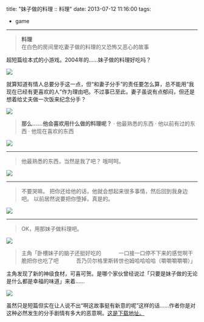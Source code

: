 title: "妹子做的料理 :: 料理"
date: 2013-07-12 11:16:00
tags:
- game
---
> **料理**  
> 在白色的房间里吃妻子做的料理的又恐怖又恶心的故事

超短篇绘本式的小游戏。2004年的……妹子做的料理好吃吗？

![](/assets/0016-01.png)

就算知道有情人总要分手这一点，但“和妻子分手”的责任要怎么算，总不能用“我现在已经有更喜欢的人”作为理由吧。不过事已至此，妻子虽说有点郁闷，但还是想着给丈夫做一次饭来纪念分手？

![](/assets/0016-02.png)

> **那么……他会喜欢用什么做的料理呢？**
> · 他最熟悉的东西
> · 他以前有过的东西
> · 他现在喜欢的东西

![](/assets/0016-03.png)

- - -

> 他最熟悉的东西，当然是我了吧？
> 哦呵呵。

![](/assets/0016-04.png)

- - -

> 不要哭嘛。
> 把你还给他的话，他就会想起来很多事情，然后回到我身边吧。
> 以前居然说要把你堕掉，真是的。

![](/assets/0016-05.png)

- - -

> OK，用那妹子做料理吧。

![](/assets/0016-06.png)

> 主角「卧槽妹子的脑子还挺好吃的
> 　　　一口接一口停不下来的感觉啊干脆把你也吃了吧
> 　　　吾乃贝尔格里斯转世也姆哈哈哈哈（嚼嚼嚼嚼嚼）」

主角发现了新的神级食材，可喜可贺。是哪个家伙曾经说过「只要是妹子做的无论是什么都是幸福的味道」来着……

![](/assets/0016-07.png)

虽然只是短篇但实在让人说不出“啊这故事挺有新意的呢”这样的话……作者你是对这种必然发生的分手剧情有多大的恶意啊。[这是下载地址。](http://www.freem.ne.jp/win/game/)